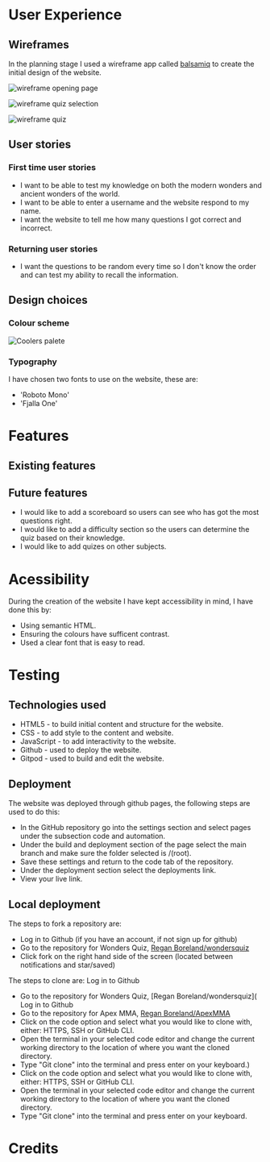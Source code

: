 # User Experience
## Wireframes
In the planning stage I used a wireframe app called [balsamiq](https://balsamiq.com/) to create the initial design of the website.

![wireframe opening page](assets/images/readme/openingpage.png)

![wireframe quiz selection](assets/images/readme/quizselection.png)

![wireframe quiz](assets/images/readme/quiz.png)

## User stories 
### First time user stories
* I want to be able to test my knowledge on both the modern wonders and ancient wonders of the world.
* I want to be able to enter a username and the website respond to my name.
* I want the website to tell me how many questions I got correct and incorrect.

### Returning user stories
* I want the questions to be random every time so I don't know the order and can test my ability to recall the information.

## Design choices
### Colour scheme
![Coolers palete](assets/images/readme/wondersquizcolorscheme.png)

### Typography
I have chosen two fonts to use on the website, these are:
* 'Roboto Mono'
* 'Fjalla One'
# Features
## Existing features
## Future features
* I would like to add a scoreboard so users can see who has got the most questions right.
* I would like to add a difficulty section so the users can determine the quiz based on their knowledge.
* I would like to add quizes on other subjects.

# Acessibility
During the creation of the website I have kept accessibility in mind, I have done this by:
* Using semantic HTML.
* Ensuring the colours have sufficent contrast.
* Used a clear font that is easy to read. 

# Testing
## Technologies used
* HTML5 - to build initial content and structure for the website.
* CSS - to add style to the content and website.
* JavaScript - to add interactivity to the website.
* Github - used to deploy the website.
* Gitpod - used to build and edit the website.

## Deployment
The website was deployed through github pages, the following steps are used to do this:
* In the GitHub repository go into the settings section and select pages under the subsection code and automation.
* Under the build and deployment section of the page select the main branch and make sure the folder selected is /(root).
* Save these settings and return to the code tab of the repository.
* Under the deployment section select the deployments link.
* View your live link.

## Local deployment
The steps to fork a repository are:
* Log in to Github (if you have an account, if not sign up for github) 
* Go to the repository for Wonders Quiz, [Regan Boreland/wondersquiz](https://github.com/Regan-Boreland/wondersquiz)
* Click fork on the right hand side of the screen (located between notifications and star/saved)

The steps to clone are:
 Log in to Github 
* Go to the repository for Wonders Quiz, [Regan Boreland/wondersquiz]( Log in to Github 
* Go to the repository for Apex MMA, [Regan Boreland/ApexMMA](https://github.com/Regan-Boreland/wondersquiz)
* Click on the code option and select what you would like to clone with, either: HTTPS, SSH or GitHub CLI. 
* Open the terminal in your selected code editor and change the current working directory to the location of where you want the cloned directory.
* Type "Git clone" into the terminal and press enter on your keyboard.)
* Click on the code option and select what you would like to clone with, either: HTTPS, SSH or GitHub CLI. 
* Open the terminal in your selected code editor and change the current working directory to the location of where you want the cloned directory.
* Type "Git clone" into the terminal and press enter on your keyboard. 

# Credits